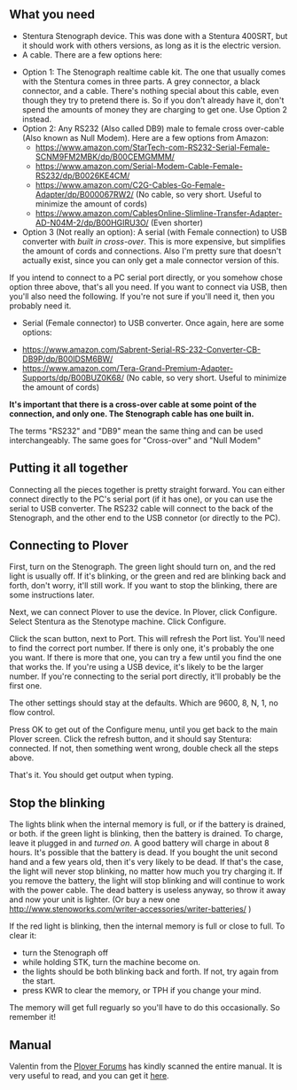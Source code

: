 ## What you need
* Stentura Stenograph device. This was done with a Stentura 400SRT, but it should work with others versions, as long as it is the electric version.
* A cable. There are a few options here:
 + Option 1: The Stenograph realtime cable kit. The one that usually comes with the Stentura comes in three parts. A grey connector, a black connector, and a cable. There's nothing special about this cable, even though they try to pretend there is. So if you don't already have it, don't spend the amounts of money they are charging to get one. Use Option 2 instead.
 + Option 2: Any RS232 (Also called DB9) male to female cross over-cable (Also known as Null Modem). Here are a few options from Amazon:
    - https://www.amazon.com/StarTech-com-RS232-Serial-Female-SCNM9FM2MBK/dp/B00CEMGMMM/
    - https://www.amazon.com/Serial-Modem-Cable-Female-RS232/dp/B0026KE4CM/
    - https://www.amazon.com/C2G-Cables-Go-Female-Adapter/dp/B000067RW2/  (No cable, so very short. Useful to minimize the amount of cords)
    - https://www.amazon.com/CablesOnline-Slimline-Transfer-Adapter-AD-N04M-2/dp/B00HGIRU3O/ (Even shorter)
 + Option 3 (Not really an option): A serial (with Female connection) to USB converter with *built in cross-over*. This is more expensive, but simplifies the amount of cords and connections. Also I'm pretty sure that doesn't actually exist, since you can only get a male connector version of this.

If you intend to connect to a PC serial port directly, or you somehow chose option three above, that's all you need. If you want to connect via USB, then you'll also need the following. If you're not sure if you'll need it, then you probably need it.

* Serial (Female connector) to USB converter. Once again, here are some options:
 + https://www.amazon.com/Sabrent-Serial-RS-232-Converter-CB-DB9P/dp/B00IDSM6BW/
 + https://www.amazon.com/Tera-Grand-Premium-Adapter-Supports/dp/B00BUZ0K68/ (No cable, so very short. Useful to minimize the amount of cords)

**It's important that there is a cross-over cable at some point of the connection, and only one. The Stenograph cable has one built in.**

The terms "RS232" and "DB9" mean the same thing and can be used interchangeably. The same goes for "Cross-over" and "Null Modem"

## Putting it all together
Connecting all the pieces together is pretty straight forward. You can either connect directly to the PC's serial port (if it has one), or you can use the serial to USB converter. The RS232 cable will connect to the back of the Stenograph, and the other end to the USB connetor (or directly to the PC).

## Connecting to Plover
First, turn on the Stenograph. The green light should turn on, and the red light is usually off. If it's blinking, or the green and red are blinking back and forth, don't worry, it'll still work. If you want to stop the blinking, there are some instructions later.

Next, we can connect Plover to use the device. In Plover, click Configure. Select Stentura as the Stenotype machine. Click Configure.

Click the scan button, next to Port. This will refresh the Port list. You'll need to find the correct port number. If there is only one, it's probably the one you want. If there is more that one, you can try a few until you find the one that works the. If you're using a USB device, it's likely to be the larger number. If you're connecting to the serial port directly, it'll probably be the first one.

The other settings should stay at the defaults. Which are 9600, 8, N, 1, no flow control.

Press OK to get out of the Configure menu, until you get back to the main Plover screen. Click the refresh button, and it should say Stentura: connected. If not, then something went wrong, double check all the steps above.

That's it. You should get output when typing.

## Stop the blinking
The lights blink when the internal memory is full, or if the battery is drained, or both.
if the green light is blinking, then the battery is drained. To charge, leave it plugged in and *turned on*. A good battery will charge in about 8 hours. It's possible that the battery is dead. If you bought the unit second hand and a few years old, then it's very likely to be dead. If that's the case, the light will never stop blinking, no matter how much you try charging it. If you remove the battery, the light will stop blinking and will continue to work with the power cable. The dead battery is useless anyway, so throw it away and now your unit is lighter. (Or buy a new one http://www.stenoworks.com/writer-accessories/writer-batteries/ )

If the red light is blinking, then the internal memory is full or close to full. To clear it:
* turn the Stenograph off
* while holding STK, turn the machine become on.
* the lights should be both blinking back and forth. If not, try again from the start.
* press KWR to clear the memory, or TPH if you change your mind.

The memory will get full reguarly so you'll have to do this occasionally. So remember it!

## Manual
Valentin from the [Plover Forums](https://groups.google.com/d/msg/ploversteno/dhLSXsPdGYY/jZQlVdcIAQAJ) has kindly scanned the entire manual. It is very useful to read, and you can get it [here](https://0au.de/~apo/stentura_200_400_srt_manual.pdf).